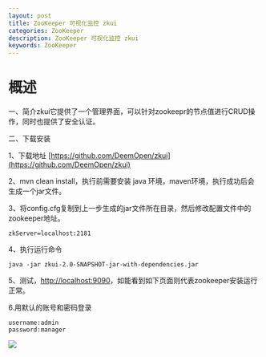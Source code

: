 ```yaml
---
layout: post
title: ZooKeeper 可视化监控 zkui
categories: ZooKeeper
description: ZooKeeper 可视化监控 zkui
keywords: ZooKeeper
---
```


# 概述
一、简介zkui它提供了一个管理界面，可以针对zookeepr的节点值进行CRUD操作，同时也提供了安全认证。 
 
 
二、下载安装 
 
1、下载地址  [https://github.com/DeemOpen/zkui](https://github.com/DeemOpen/zkui)

2、mvn clean install，执行前需要安装 java 环境，maven环境，执行成功后会生成一个jar文件。 

3、将config.cfg复制到上一步生成的jar文件所在目录，然后修改配置文件中的zookeeper地址。 
 
```
zkServer=localhost:2181
```
4、执行运行命令
 
```
java -jar zkui-2.0-SNAPSHOT-jar-with-dependencies.jar
```

5、测试，[http://localhost:9090](http://localhost:9090)，如能看到如下页面则代表zookeeper安装运行正常。 

6.用默认的账号和密码登录 

```
username:admin
password:manager
```
 
![][1] 

[1]: /images/2017/zkui/1.png  

 